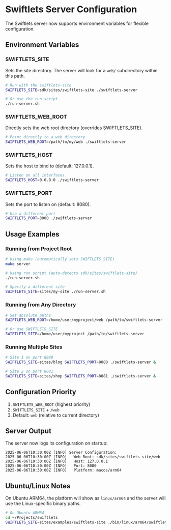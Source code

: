 # Swiftlets Server Configuration

The Swiftlets server now supports environment variables for flexible configuration.

## Environment Variables

### SWIFTLETS_SITE
Sets the site directory. The server will look for a `web/` subdirectory within this path.

```bash
# Run with the swiftlets-site
SWIFTLETS_SITE=sdk/sites/swiftlets-site ./swiftlets-server

# Or use the run script
./run-server.sh
```

### SWIFTLETS_WEB_ROOT
Directly sets the web root directory (overrides SWIFTLETS_SITE).

```bash
# Point directly to a web directory
SWIFTLETS_WEB_ROOT=/path/to/my/web ./swiftlets-server
```

### SWIFTLETS_HOST
Sets the host to bind to (default: 127.0.0.1).

```bash
# Listen on all interfaces
SWIFTLETS_HOST=0.0.0.0 ./swiftlets-server
```

### SWIFTLETS_PORT
Sets the port to listen on (default: 8080).

```bash
# Use a different port
SWIFTLETS_PORT=3000 ./swiftlets-server
```

## Usage Examples

### Running from Project Root
```bash
# Using make (automatically sets SWIFTLETS_SITE)
make server

# Using run script (auto-detects sdk/sites/swiftlets-site)
./run-server.sh

# Specify a different site
SWIFTLETS_SITE=sites/my-site ./run-server.sh
```

### Running from Any Directory
```bash
# Set absolute paths
SWIFTLETS_WEB_ROOT=/home/user/myproject/web /path/to/swiftlets-server

# Or use SWIFTLETS_SITE
SWIFTLETS_SITE=/home/user/myproject /path/to/swiftlets-server
```

### Running Multiple Sites
```bash
# Site 1 on port 8080
SWIFTLETS_SITE=sites/blog SWIFTLETS_PORT=8080 ./swiftlets-server &

# Site 2 on port 8081
SWIFTLETS_SITE=sites/shop SWIFTLETS_PORT=8081 ./swiftlets-server &
```

## Configuration Priority

1. `SWIFTLETS_WEB_ROOT` (highest priority)
2. `SWIFTLETS_SITE` + `/web`
3. Default: `web` (relative to current directory)

## Server Output

The server now logs its configuration on startup:

```
2025-06-06T10:30:00Z [INFO] Server Configuration:
2025-06-06T10:30:00Z [INFO]   Web Root: sdk/sites/swiftlets-site/web
2025-06-06T10:30:00Z [INFO]   Host: 127.0.0.1
2025-06-06T10:30:00Z [INFO]   Port: 8080
2025-06-06T10:30:00Z [INFO]   Platform: macos/arm64
```

## Ubuntu/Linux Notes

On Ubuntu ARM64, the platform will show as `linux/arm64` and the server will use the Linux-specific binary paths.

```bash
# On Ubuntu ARM64
cd ~/Projects/swiftlets
SWIFTLETS_SITE=sites/examples/swiftlets-site ./bin/linux/arm64/swiftlets-server
```